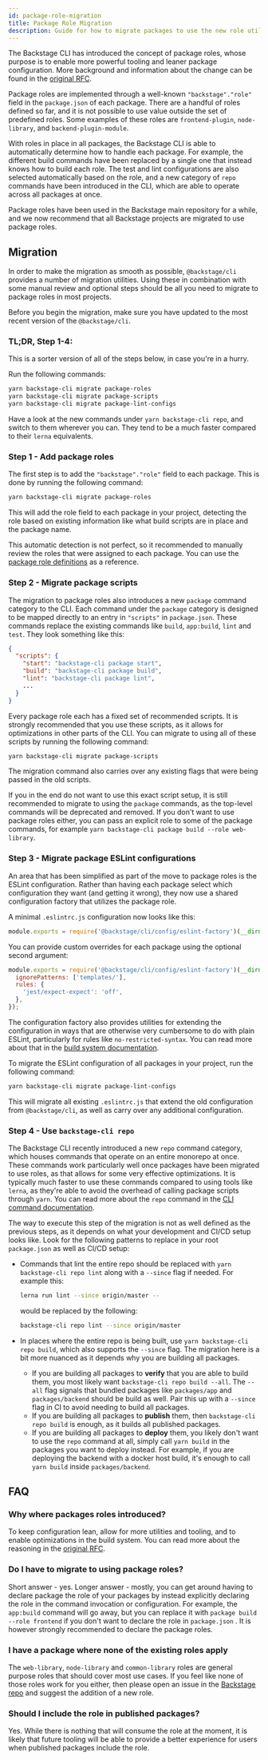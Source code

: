 ```yaml
---
id: package-role-migration
title: Package Role Migration
description: Guide for how to migrate packages to use the new role utility
---
```


The Backstage CLI has introduced the concept of package roles, whose purpose is to
enable more powerful tooling and leaner package configuration. More background and
information about the change can be found in the [original RFC](https://github.com/backstage/backstage/issues/8729).

Package roles are implemented through a well-known `"backstage"."role"` field in the
`package.json` of each package. There are a handful of roles defined so far, and it
is not possible to use value outside the set of predefined roles. Some examples of
these roles are `frontend-plugin`, `node-library`, and `backend-plugin-module`.

With roles in place in all packages, the Backstage CLI is able to automatically
determine how to handle each package. For example, the different build commands
have been replaced by a single one that instead knows how to build each role.
The test and lint configurations are also selected automatically based on the role, and
a new category of `repo` commands have been introduced in the CLI, which are able
to operate across all packages at once.

Package roles have been used in the Backstage main repository for a while, and
we now recommend that all Backstage projects are migrated to use package roles.

## Migration

In order to make the migration as smooth as possible, `@backstage/cli` provides
a number of migration utilities. Using these in combination with some manual review
and optional steps should be all you need to migrate to package roles in most projects.

Before you begin the migration, make sure you have updated to the most recent version of
the `@backstage/cli`.

### TL;DR, Step 1-4:

This is a sorter version of all of the steps below, in case you're in a hurry.

Run the following commands:

```sh
yarn backstage-cli migrate package-roles
yarn backstage-cli migrate package-scripts
yarn backstage-cli migrate package-lint-configs
```

Have a look at the new commands under `yarn backstage-cli repo`, and switch to them wherever you can. They tend to be a much faster compared to their `lerna` equivalents.

### Step 1 - Add package roles

The first step is to add the `"backstage"."role"` field to each package. This
is done by running the following command:

```sh
yarn backstage-cli migrate package-roles
```

This will add the role field to each package in your project, detecting the role
based on existing information like what build scripts are in place and the package name.

This automatic detection is not perfect, so it recommended to manually review the
roles that were assigned to each package.
You can use the [package role definitions](./not-found#TODO) as a reference.

### Step 2 - Migrate package scripts

The migration to package roles also introduces a new `package` command category to the CLI.
Each command under the `package` category is designed to be mapped directly to an entry in `"scripts"` in `package.json`. These commands replace the existing commands like `build`, `app:build`, `lint` and `test`. They look something like this:

```json
{
  "scripts": {
    "start": "backstage-cli package start",
    "build": "backstage-cli package build",
    "lint": "backstage-cli package lint",
    ...
  }
}
```

Every package role each has a fixed set of recommended scripts. It is strongly recommended that you use these scripts, as it allows for optimizations in other parts of the CLI. You can migrate to using all of these scripts by running the following command:

```sh
yarn backstage-cli migrate package-scripts
```

The migration command also carries over any existing flags that were being passed in the old scripts.

If you in the end do not want to use this exact script setup, it is still recommended to migrate to using the `package` commands, as the top-level commands will be deprecated and removed. If you don't want to use package roles either, you can pass an explicit role to some of the package commands, for example `yarn backstage-cli package build --role web-library`.

### Step 3 - Migrate package ESLint configurations

An area that has been simplified as part of the move to package roles is the ESLint configuration. Rather than having each package select which configuration they want (and getting it wrong), they now use a shared configuration factory that utilizes the package role.

A minimal `.eslintrc.js` configuration now looks like this:

```js
module.exports = require('@backstage/cli/config/eslint-factory')(__dirname);
```

You can provide custom overrides for each package using the optional second argument:

```js
module.exports = require('@backstage/cli/config/eslint-factory')(__dirname, {
  ignorePatterns: ['templates/'],
  rules: {
    'jest/expect-expect': 'off',
  },
});
```

The configuration factory also provides utilities for extending the configuration in ways that are otherwise very cumbersome to do with plain ESLint, particularly for rules like `no-restricted-syntax`. You can read more about that in the [build system documentation](./not-found#TODO).

To migrate the ESLint configuration of all packages in your project, run the following command:

```sh
yarn backstage-cli migrate package-lint-configs
```

This will migrate all existing `.eslintrc.js` that extend the old configuration from `@backstage/cli`, as well as carry over any additional configuration.

### Step 4 - Use `backstage-cli repo`

The Backstage CLI recently introduced a new `repo` command category, which houses commands that operate on an entire monorepo at once. These commands work particularly well once packages have been migrated to use roles, as that allows for some very effective optimizations. It is typically much faster to use these commands compared to using tools like `lerna`, as they're able to avoid the overhead of calling package scripts through `yarn`. You can read more about the `repo` command in the [CLI command documentation](./not-found#TODO).

The way to execute this step of the migration is not as well defined as the previous steps, as it depends on what your development and CI/CD setup looks like. Look for the following patterns to replace in your root `package.json` as well as CI/CD setup:

- Commands that lint the entire repo should be replaced with `yarn backstage-cli repo lint` along with a `--since` flag if needed. For example this:

  ```sh
  lerna run lint --since origin/master --
  ```

  would be replaced by the following:

  ```sh
  backstage-cli repo lint --since origin/master
  ```

- In places where the entire repo is being built, use `yarn backstage-cli repo build`, which also supports the `--since` flag. The migration here is a bit more nuanced as it depends why you are building all packages.
  - If you are building all packages to **verify** that you are able to build them, you most likely want `backstage-cli repo build --all`. The `--all` flag signals that bundled packages like `packages/app` and `packages/backend` should be build as well. Pair this up with a `--since` flag in CI to avoid needing to build all packages.
  - If you are building all packages to **publish** them, then `backstage-cli repo build` is enough, as it builds all published packages.
  - If you are building all packages to **deploy** them, you likely don't want to use the `repo` command at all, simply call `yarn build` in the packages you want to deploy instead. For example, if you are deploying the backend with a docker host build, it's enough to call `yarn build` inside `packages/backend`.

## FAQ

### Why where packages roles introduced?

To keep configuration lean, allow for more utilities and tooling, and to enable optimizations in the build system. You can read more about the reasoning in the [original RFC](https://github.com/backstage/backstage/issues/8729).

### Do I have to migrate to using package roles?

Short answer - yes.
Longer answer - mostly, you can get around having to declare package the role of your packages by instead explicitly declaring the role in the command invocation or configuration. For example, the `app:build` command will go away, but you can replace it with `package build --role frontend` if you don't want to declare the role in `package.json` . It is however strongly recommended to declare the package roles.

### I have a package where none of the existing roles apply

The `web-library`, `node-library` and `common-library` roles are general purpose roles that should cover most use cases. If you feel like none of those roles work for you either, then please open an issue in the [Backstage repo](https://github.com/backstage/backstage) and suggest the addition of a new role.

### Should I include the role in published packages?

Yes. While there is nothing that will consume the role at the moment, it is likely that future tooling will be able to provide a better experience for users when published packages include the role.
